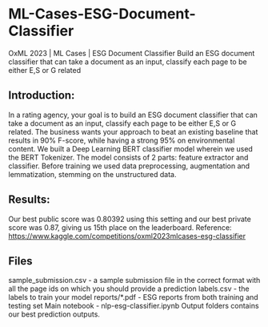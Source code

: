 # ML-Cases-ESG-Document-Classifier
OxML 2023 | ML Cases | ESG Document Classifier
Build an ESG document classifier that can take a document as an input, classify each page to be either E,S or G related

## Introduction:
In a rating agency, your goal is to build an ESG document classifier that can take a document as an input, classify each page to be either E,S or G related. The business wants your approach to beat an existing baseline that results in 90% F-score, while having a strong 95% on environmental content.
We built a Deep Learning BERT classifier model wherein we used the BERT Tokenizer.
The model consists of 2 parts: feature extractor and classifier. Before training we used data preprocessing, augmentation and lemmatization, stemming on the unstructured data.

## Results:
Our best public score was 0.80392 using this setting and our best private score was 0.87, giving us 15th place on the leaderboard.
Reference: https://www.kaggle.com/competitions/oxml2023mlcases-esg-classifier

## Files
sample_submission.csv - a sample submission file in the correct format with all the page ids on which you should provide a prediction
labels.csv - the labels to train your model
reports/*.pdf - ESG reports from both training and testing set
Main notebook - nlp-esg-classifier.ipynb
Output folders contains our best prediction outputs.

